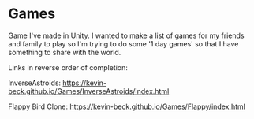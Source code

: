 # Games
Game I've made in Unity. I wanted to make a list of games for my friends and family to play so I'm trying to do some '1 day games' so that I have something to share with the world.

Links in reverse order of completion:

InverseAstroids:   https://kevin-beck.github.io/Games/InverseAstroids/index.html

Flappy Bird Clone: https://kevin-beck.github.io/Games/Flappy/index.html
